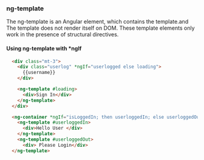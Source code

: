 
### ng-template
The ng-template is an Angular element, which contains the template.and The template does not render itself on DOM.
These template elements only work in the presence of structural directives.

#### Using ng-template with *ngIf
```html
  <div class="mt-3">
    <div class="userlog" *ngIf="userlogged else loading">
      {{username}}
    </div>

    <ng-template #loading>
      <div>Sign In</div>
    </ng-template>
  </div>
```

```html
  <ng-container *ngIf="isLoggedIn; then userloggedIn; else userloggedOut"></ng-container>
    <ng-template #userloggedIn>
      <div>Hello User </div>
    </ng-template>
    <ng-template #userloggedOut>
      <div> Please Login</div>
  </ng-template>
```
